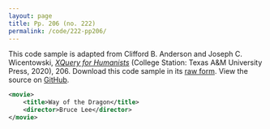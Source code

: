 ```yaml
---
layout: page
title: Pp. 206 (no. 222)
permalink: /code/222-pp206/
---
```


This code sample is adapted from Clifford B. Anderson and Joseph C. Wicentowski, 
[_XQuery for Humanists_](/) (College Station: Texas A&M University Press, 2020), 206. 
Download this code sample in its [raw form](/code/222-pp206/222-pp206.xml).
View the source on [GitHub](https://github.com/coding4humanists/xquery4humanists/blob/release/code/222-pp206/222-pp206.xml).

```xml
<movie>
    <title>Way of the Dragon</title>
    <director>Bruce Lee</director>
</movie>
```  
